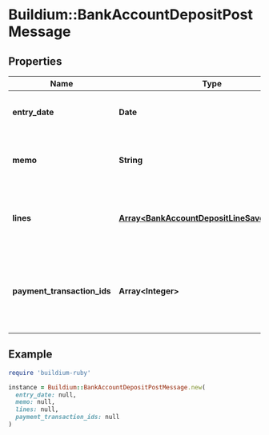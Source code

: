 # Buildium::BankAccountDepositPostMessage

## Properties

| Name | Type | Description | Notes |
| ---- | ---- | ----------- | ----- |
| **entry_date** | **Date** | Date the deposit was recorded. |  |
| **memo** | **String** | Memo associated with the deposit, if applicable. | [optional] |
| **lines** | [**Array&lt;BankAccountDepositLineSaveMessage&gt;**](BankAccountDepositLineSaveMessage.md) | A collection of line items to associate with the deposit. | [optional] |
| **payment_transaction_ids** | **Array&lt;Integer&gt;** | A collection of payment transaction identifiers that were included in this deposit transaction. | [optional] |

## Example

```ruby
require 'buildium-ruby'

instance = Buildium::BankAccountDepositPostMessage.new(
  entry_date: null,
  memo: null,
  lines: null,
  payment_transaction_ids: null
)
```

